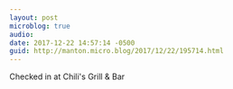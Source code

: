 ```yaml
---
layout: post
microblog: true
audio: 
date: 2017-12-22 14:57:14 -0500
guid: http://manton.micro.blog/2017/12/22/195714.html
---
```

Checked in at Chili's Grill & Bar
